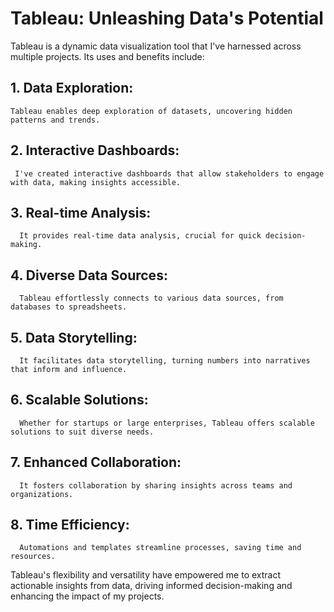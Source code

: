 # Tableau: Unleashing Data's Potential

Tableau is a dynamic data visualization tool that I've harnessed across multiple projects. Its uses and benefits include:

## 1. Data Exploration:
    Tableau enables deep exploration of datasets, uncovering hidden patterns and trends.

## 2. Interactive Dashboards:
     I've created interactive dashboards that allow stakeholders to engage with data, making insights accessible.

## 3. Real-time Analysis: 
      It provides real-time data analysis, crucial for quick decision-making.

## 4. Diverse Data Sources: 
      Tableau effortlessly connects to various data sources, from databases to spreadsheets.

## 5. Data Storytelling: 
      It facilitates data storytelling, turning numbers into narratives that inform and influence.

## 6. Scalable Solutions: 
      Whether for startups or large enterprises, Tableau offers scalable solutions to suit diverse needs.

## 7. Enhanced Collaboration: 
      It fosters collaboration by sharing insights across teams and organizations.

## 8. Time Efficiency: 
      Automations and templates streamline processes, saving time and resources.

Tableau's flexibility and versatility have empowered me to extract actionable insights from data, driving informed decision-making and enhancing the impact of my projects.

      
